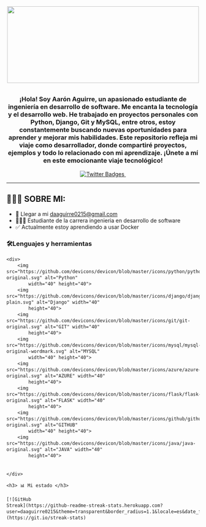 <div class="header" align="center">
    <img src="https://media.giphy.com/media/iIqmM5tTjmpOB9mpbn/giphy.gif" width="500" height="200">
    <h2></h2>
    <h3> ¡Hola! Soy Aarón Aguirre, un apasionado estudiante de ingeniería en desarrollo de software. Me encanta la
        tecnología y el desarrollo web. He trabajado en proyectos personales con Python, Django, Git y MySQL, entre
        otros, estoy constantemente buscando nuevas oportunidades para aprender y mejorar mis habilidades. Este
        repositorio refleja mi viaje como desarrollador, donde compartiré proyectos, ejemplos y todo lo relacionado con
        mi aprendizaje. ¡Únete a mí en este emocionante viaje tecnológico!</h3>
</div>
<div id="badges" align="center">
    <a href="https://twitter.com/_daguirre00" target="_blank">
        <img src="https://img.shields.io/twitter/url?color=aqua&label=_daguirre00&logo=twitter&logoColor=aqua&style=for-the-badge&url=https%3A%2F%2Ftwitter.com%2F_daguirre00"
            alt="Twitter Badges">
    </a>
    <a href="https://www.facebook.com/aaronel92.aguirre/" target="_blank">
        <img src="https://img.shields.io/twitter/url?color=aqua&label=Aaron%20Aguirre&logo=facebook&logoColor=aqua&style=for-the-badge&url=https%3A%2F%2Fwww.facebook.com%2Faaronel92.aguirre%2F"
            alt="" />
    </a>

</div>

---
## 🧑🏽‍💻 SOBRE MI:

- 📧 Llegar a mi daaguirre0215@gmail.com
- 🧑🏽‍💻 Estudiante de la carrera ingenieria en desarrollo de software
- ✅ Actualmente estoy aprendiendo a usar Docker

<div align="left">
    <h3> 🛠️Lenguajes y herramientas</h3>

    <div>
        <img src="https://github.com/devicons/devicon/blob/master/icons/python/python-original.svg" alt="Python"
            width="40" height="40">
        <img src="https://github.com/devicons/devicon/blob/master/icons/django/django-plain.svg" alt="Django" width="40"
            height="40">
        <img src="https://github.com/devicons/devicon/blob/master/icons/git/git-original.svg" alt="GIT" width="40"
            height="40">
        <img src="https://github.com/devicons/devicon/blob/master/icons/mysql/mysql-original-wordmark.svg" alt="MYSQL"
            width="40" height="40">
        <img src="https://github.com/devicons/devicon/blob/master/icons/azure/azure-original.svg" alt="AZURE" width="40"
            height="40">
        <img src="https://github.com/devicons/devicon/blob/master/icons/flask/flask-original.svg" alt="FLASK" width="40"
            height="40">
        <img src="https://github.com/devicons/devicon/blob/master/icons/github/github-original.svg" alt="GITHUB"
            width="40" height="40">
        <img src="https://github.com/devicons/devicon/blob/master/icons/java/java-original.svg" alt="JAVA" width="40"
            height="40">


    </div>
</div>
<div>


    <h3> 📊 Mi estado </h3>

    [![GitHub
    Streak](https://github-readme-streak-stats.herokuapp.com?user=daaguirre0215&theme=transparent&border_radius=1.1&locale=es&date_format=j%2Fn%5B%2FY%5D)](https://git.io/streak-stats)
</div>
